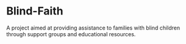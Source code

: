 # Blind-Faith
A project aimed at providing assistance to families with blind children through support groups and educational resources.
